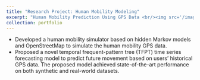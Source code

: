 ```yaml
---
title: "Research Project: Human Mobility Modeling"
excerpt: "Human Mobility Prediction Using GPS Data <br/><img src='/images/icict.png'>"
collection: portfolio
---
```


* Developed a human mobility simulator based on hidden Markov models and OpenStreetMap to simulate the human mobility GPS data. 
* Proposed a novel temporal frequent-pattern tree (TFPT) time series forecasting model to predict future movement based on users’ historical GPS data. The proposed model achieved state-of-the-art performance on both synthetic and real-world datasets.
